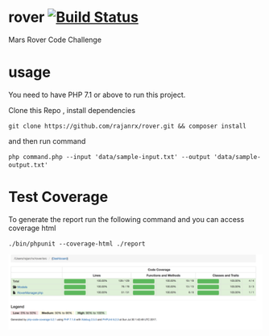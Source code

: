 # rover [![Build Status](https://travis-ci.org/rajanrx/rover.svg?branch=master)](https://travis-ci.org/rajanrx/rover)

Mars Rover Code Challenge 

# usage

You need to have PHP 7.1 or above to run this project.

Clone this Repo , install dependencies
```
git clone https://github.com/rajanrx/rover.git && composer install
```
and then run command

```
php command.php --input 'data/sample-input.txt' --output 'data/sample-output.txt'
```

# Test Coverage

To generate the report run the following command and you can access coverage html
```
./bin/phpunit --coverage-html ./report
```
![Test Coverage](https://github.com/rajanrx/rover/blob/master/data/test-coverage.png)
